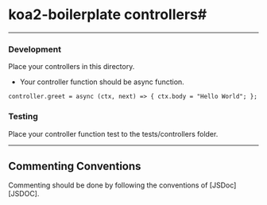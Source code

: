 
# koa2-boilerplate controllers#

***
### Development ###

Place your controllers in this directory.

* Your controller function should be async function.

`controller.greet = async (ctx, next) => {
    ctx.body = "Hello World";
};`

### Testing ###

Place your controller function test to the tests/controllers folder.

***
## Commenting Conventions ##

Commenting should be done by following the conventions of [JSDoc][JSDOC]. 
